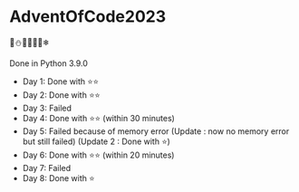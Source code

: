 # AdventOfCode2023
🎄⛄🎅🏼🤶🦌❄

Done in Python 3.9.0

- Day 1: Done with ⭐⭐
- Day 2: Done with ⭐⭐
- Day 3: Failed
- Day 4: Done with ⭐⭐ (within 30 minutes)
- Day 5: Failed because of memory error (Update : now no memory error but still failed) (Update 2 : Done with ⭐)
- Day 6: Done with ⭐⭐ (within 20 minutes)
- Day 7: Failed
- Day 8: Done with ⭐